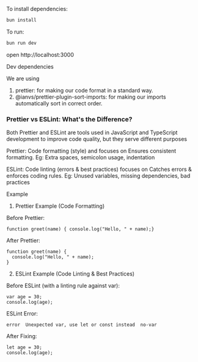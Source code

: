 To install dependencies:

```sh
bun install
```

To run:

```sh
bun run dev
```

open http://localhost:3000

Dev dependencies

We are using

1. prettier: for making our code format in a standard way.
2. @ianvs/prettier-plugin-sort-imports: for making our imports automatically sort in correct order.






### Prettier vs ESLint: What's the Difference?

Both Prettier and ESLint are tools used in JavaScript and TypeScript development to improve code quality, but they serve different purposes

Prettier: Code formatting (style) and focuses on Ensures consistent formatting. Eg: Extra spaces, semicolon usage, indentation

ESLint: Code linting (errors & best practices) focuses on Catches errors & enforces coding rules. Eg: Unused variables, missing dependencies, bad practices

Example

1. Prettier Example (Code Formatting)

Before Prettier:

```
function greet(name) { console.log("Hello, " + name);}
```

After Prettier:

```
function greet(name) {
  console.log("Hello, " + name);
}
```


2. ESLint Example (Code Linting & Best Practices)

Before ESLint (with a linting rule against var):

```
var age = 30;
console.log(age);
```

ESLint Error:

```
error  Unexpected var, use let or const instead  no-var
```

After Fixing:

```
let age = 30;
console.log(age);
```